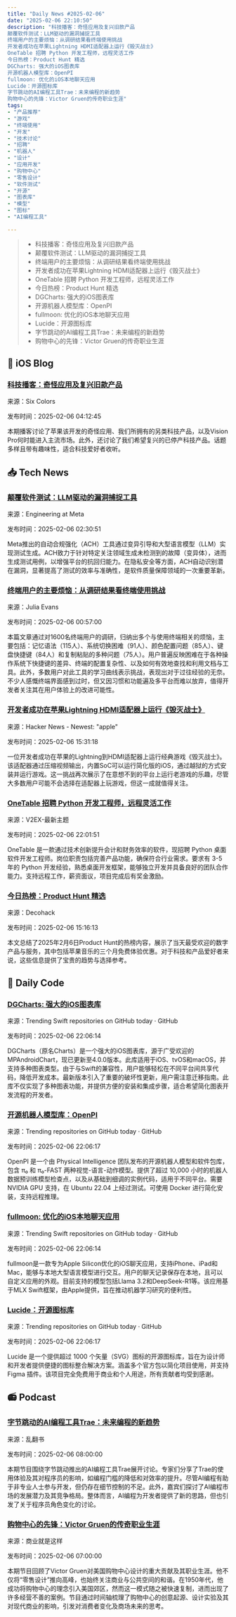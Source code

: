 ```yaml
---
title: "Daily News #2025-02-06"
date: "2025-02-06 22:10:50"
description: "科技播客：奇怪应用及复兴旧款产品
颠覆软件测试：LLM驱动的漏洞捕捉工具
终端用户的主要烦恼：从调研结果看终端使用挑战
开发者成功在苹果Lightning HDMI适配器上运行《毁灭战士》
OneTable 招聘 Python 开发工程师，远程灵活工作
今日热榜：Product Hunt 精选
DGCharts: 强大的iOS图表库
开源机器人模型库：OpenPI
fullmoon: 优化的iOS本地聊天应用
Lucide：开源图标库
字节跳动的AI编程工具Trae：未来编程的新趋势
购物中心的先锋：Victor Gruen的传奇职业生涯"
tags: 
- "产品推荐"
- "游戏"
- "终端使用"
- "开发"
- "技术讨论"
- "招聘"
- "机器人"
- "设计"
- "应用开发"
- "购物中心"
- "零售设计"
- "软件测试"
- "开源"
- "图表库"
- "模型"
- "图标"
- "AI编程工具"

---
```


> - 科技播客：奇怪应用及复兴旧款产品
> - 颠覆软件测试：LLM驱动的漏洞捕捉工具
> - 终端用户的主要烦恼：从调研结果看终端使用挑战
> - 开发者成功在苹果Lightning HDMI适配器上运行《毁灭战士》
> - OneTable 招聘 Python 开发工程师，远程灵活工作
> - 今日热榜：Product Hunt 精选
> - DGCharts: 强大的iOS图表库
> - 开源机器人模型库：OpenPI
> - fullmoon: 优化的iOS本地聊天应用
> - Lucide：开源图标库
> - 字节跳动的AI编程工具Trae：未来编程的新趋势
> - 购物中心的先锋：Victor Gruen的传奇职业生涯

## 🍎 iOS Blog

### [科技播客：奇怪应用及复兴旧款产品](https://sixcolors.com/podcast/2025/02/clockwise-591-only-six-more-weeks-of-tech-podcasts/)

来源：Six Colors

发布时间：2025-02-06 04:12:45

本期播客讨论了苹果该开发的奇怪应用、我们所拥有的另类科技产品，以及Vision Pro何时能进入主流市场。此外，还讨论了我们希望复兴的已停产科技产品。话题多样且带有趣味性，适合科技爱好者收听。

## 📥 Tech News

### [颠覆软件测试：LLM驱动的漏洞捕捉工具](https://engineering.fb.com/2025/02/05/security/revolutionizing-software-testing-llm-powered-bug-catchers-meta-ach/)

来源：Engineering at Meta

发布时间：2025-02-06 02:30:51

Meta推出的自动合规强化（ACH）工具通过变异引导和大型语言模型（LLM）实现测试生成。ACH致力于针对特定关注领域生成未检测到的故障（变异体），进而生成测试用例，以增强平台的抗回归能力。在隐私安全等方面，ACH自动识别潜在漏洞，显著提高了测试的效率与准确性，是软件质量保障领域的一次重要革新。

### [终端用户的主要烦恼：从调研结果看终端使用挑战](https://jvns.ca/blog/2025/02/05/some-terminal-frustrations/)

来源：Julia Evans

发布时间：2025-02-06 00:57:00

本篇文章通过对1600名终端用户的调研，归纳出多个与使用终端相关的烦恼，主要包括：记忆语法（115人）、系统切换困难（91人）、颜色配置问题（85人）、键盘快捷键（84人）和复制粘贴的多种问题（75人）。用户普遍反映困难在于各种操作系统下快捷键的差异、终端的配置复杂性、以及如何有效地查找和利用文档与工具。此外，多数用户对此工具的学习曲线表示挑战，表现出对于过往经验的无奈。不少人感慨终端界面感到过时，但又因习惯和功能遍及多平台而难以放弃，值得开发者关注其在用户体验上的改进可能性。

### [开发者成功在苹果Lightning HDMI适配器上运行《毁灭战士》](https://9to5mac.com/2025/02/05/doom-apple-lightning-hdmi-adapter/)

来源：Hacker News - Newest: "apple"

发布时间：2025-02-06 15:31:18

一位开发者成功在苹果的Lightning到HDMI适配器上运行经典游戏《毁灭战士》。该适配器通过压缩视频输出，内置SoC可以运行简化版的iOS，通过越狱的方式安装并运行游戏。这一挑战再次展示了在意想不到的平台上运行老游戏的乐趣，尽管大多数用户可能不会选择在适配器上玩游戏，但这一成就值得关注。

### [OneTable 招聘 Python 开发工程师，远程灵活工作](https://www.v2ex.com/t/1109457)

来源：V2EX-最新主题

发布时间：2025-02-06 22:01:51

OneTable 是一款通过技术创新提升会计和财务效率的软件，现招聘 Python 桌面软件开发工程师。岗位职责包括完善产品功能，确保符合行业需求。要求有 3-5 年的 Python 开发经验，熟悉桌面开发框架，能够独立开发并具备良好的团队合作能力。支持远程工作，薪资面议，项目完成后有奖金激励。

### [今日热榜：Product Hunt 精选](https://decohack.com/producthunt-daily-2025-02-06/)

来源：Decohack

发布时间：2025-02-06 15:16:13

本文总结了2025年2月6日Product Hunt的热榜内容，展示了当天最受欢迎的数字产品与服务，其中包括苹果音乐的三个月免费体验优惠。对于科技和产品爱好者来说，这些信息提供了宝贵的趋势与选择参考。

## 💾 Daily Code

### [DGCharts: 强大的iOS图表库](https://github.com/ChartsOrg/Charts)

来源：Trending Swift repositories on GitHub today · GitHub

发布时间：2025-02-06 22:06:14

DGCharts（原名Charts）是一个强大的iOS图表库，源于广受欢迎的MPAndroidChart，现已更新至4.0.0版本。此库适用于iOS、tvOS和macOS，并支持多种图表类型。由于与Swift的兼容性，用户能够轻松在不同平台间共享代码，降低开发成本。最新版本引入了重要的破坏性更新，用户需注意迁移指南。此库不仅实现了多种图表功能，并提供方便的安装和集成步骤，适合希望简化图表开发流程的开发者。

### [开源机器人模型库：OpenPI](https://github.com/Physical-Intelligence/openpi)

来源：Trending repositories on GitHub today · GitHub

发布时间：2025-02-06 22:06:17

OpenPI 是一个由 Physical Intelligence 团队发布的开源机器人模型和软件包库，包含 π₀ 和 π₀-FAST 两种视觉-语言-动作模型。提供了超过 10,000 小时的机器人数据预训练模型检查点，以及从基础到细调的实例代码，适用于不同平台。需要 NVIDIA GPU 支持，在 Ubuntu 22.04 上经过测试。可使用 Docker 进行简化安装，支持远程推理。

### [fullmoon: 优化的iOS本地聊天应用](https://github.com/mainframecomputer/fullmoon-ios)

来源：Trending Swift repositories on GitHub today · GitHub

发布时间：2025-02-06 22:06:14

fullmoon是一款专为Apple Silicon优化的iOS聊天应用，支持iPhone、iPad和Mac，能够与本地大型语言模型进行交互。用户的聊天记录保存在本地，且可以自定义应用的外观。目前支持的模型包括Llama 3.2和DeepSeek-R1等。该应用基于MLX Swift框架，由Apple提供，旨在推动机器学习研究的便利性。

### [Lucide：开源图标库](https://github.com/lucide-icons/lucide)

来源：Trending repositories on GitHub today · GitHub

发布时间：2025-02-06 22:06:17

Lucide 是一个提供超过 1000 个矢量（SVG）图标的开源图标库，旨在为设计师和开发者提供便捷的图标整合解决方案。涵盖多个官方包以简化项目使用，并支持 Figma 插件。该项目完全免费用于商业和个人用途，所有贡献者均受到感谢。

## 📻 Podcast

### [字节跳动的AI编程工具Trae：未来编程的新趋势](https://www.xiaoyuzhoufm.com/episode/67a37e41d74435e4a34a2df4)

来源：乱翻书

发布时间：2025-02-06 08:00:00

本期节目围绕字节跳动推出的AI编程工具Trae展开讨论。专家们分享了Trae的使用体验及其对程序员的影响，如编程门槛的降低和对效率的提升。尽管AI编程有助于非专业人士参与开发，但仍存在细节控制的不足。此外，嘉宾们探讨了AI编程市场的发展潜力及其竞争格局。整体而言，AI编程为开发者提供了新的思路，但也引发了关于程序员角色变化的讨论。

### [购物中心的先锋：Victor Gruen的传奇职业生涯](https://www.xiaoyuzhoufm.com/episode/67a38578247d51713ccf722a)

来源：商业就是这样

发布时间：2025-02-06 07:00:00

本期节目回顾了Victor Gruen对美国购物中心设计的重大贡献及其职业生涯。他不仅将“零售设计”推向高峰，也始终关注商业与公共空间的和谐。在1950年代，他成功将购物中心的理念引入美国郊区，然而这一模式随之被快速复制，进而出现了许多经营不善的案例。节目通过时间轴梳理了购物中心的创意起源、设计实验及其对现代商业的影响，引发对消费者变化及商场未来的思考。
